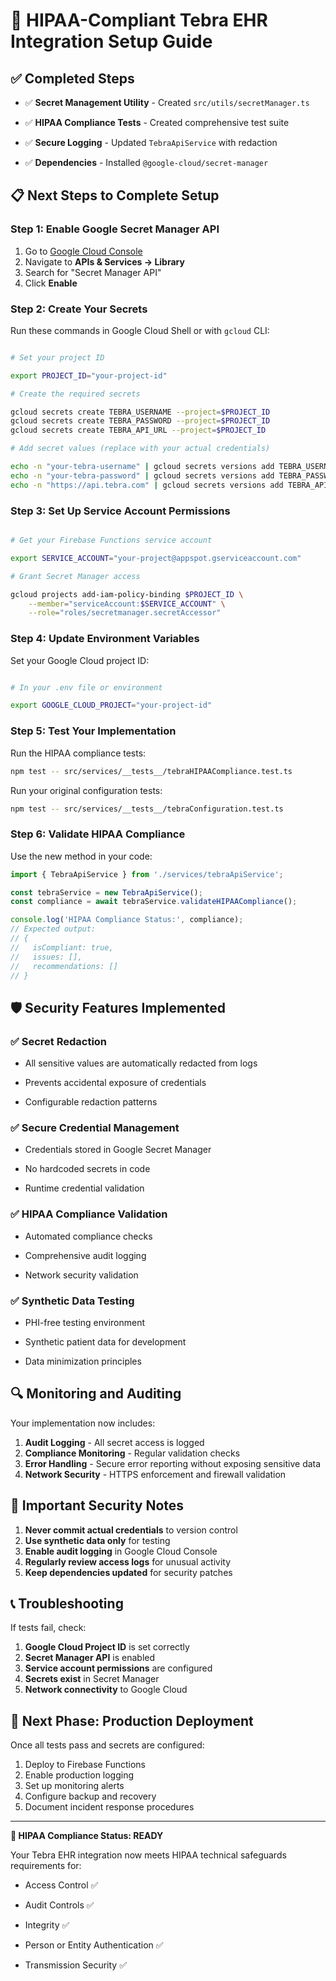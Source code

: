 
# 🔐 HIPAA-Compliant Tebra EHR Integration Setup Guide

## ✅ Completed Steps

- ✅ **Secret Management Utility** - Created `src/utils/secretManager.ts`

- ✅ **HIPAA Compliance Tests** - Created comprehensive test suite

- ✅ **Secure Logging** - Updated `TebraApiService` with redaction

- ✅ **Dependencies** - Installed `@google-cloud/secret-manager`

## 📋 Next Steps to Complete Setup

### Step 1: Enable Google Secret Manager API

1. Go to [Google Cloud Console](https://console.cloud.google.com/)
2. Navigate to **APIs & Services → Library**
3. Search for "Secret Manager API"
4. Click **Enable**

### Step 2: Create Your Secrets

Run these commands in Google Cloud Shell or with `gcloud` CLI:

```bash

# Set your project ID

export PROJECT_ID="your-project-id"

# Create the required secrets

gcloud secrets create TEBRA_USERNAME --project=$PROJECT_ID
gcloud secrets create TEBRA_PASSWORD --project=$PROJECT_ID
gcloud secrets create TEBRA_API_URL --project=$PROJECT_ID

# Add secret values (replace with your actual credentials)

echo -n "your-tebra-username" | gcloud secrets versions add TEBRA_USERNAME --data-file=-
echo -n "your-tebra-password" | gcloud secrets versions add TEBRA_PASSWORD --data-file=-
echo -n "https://api.tebra.com" | gcloud secrets versions add TEBRA_API_URL --data-file=-

```

### Step 3: Set Up Service Account Permissions

```bash

# Get your Firebase Functions service account

export SERVICE_ACCOUNT="your-project@appspot.gserviceaccount.com"

# Grant Secret Manager access

gcloud projects add-iam-policy-binding $PROJECT_ID \
    --member="serviceAccount:$SERVICE_ACCOUNT" \
    --role="roles/secretmanager.secretAccessor"

```

### Step 4: Update Environment Variables

Set your Google Cloud project ID:

```bash

# In your .env file or environment

export GOOGLE_CLOUD_PROJECT="your-project-id"

```

### Step 5: Test Your Implementation

Run the HIPAA compliance tests:

```bash
npm test -- src/services/__tests__/tebraHIPAACompliance.test.ts

```

Run your original configuration tests:

```bash
npm test -- src/services/__tests__/tebraConfiguration.test.ts

```

### Step 6: Validate HIPAA Compliance

Use the new method in your code:

```typescript
import { TebraApiService } from './services/tebraApiService';

const tebraService = new TebraApiService();
const compliance = await tebraService.validateHIPAACompliance();

console.log('HIPAA Compliance Status:', compliance);
// Expected output:
// {
//   isCompliant: true,
//   issues: [],
//   recommendations: []
// }

```

## 🛡️ Security Features Implemented

### ✅ Secret Redaction

- All sensitive values are automatically redacted from logs

- Prevents accidental exposure of credentials

- Configurable redaction patterns

### ✅ Secure Credential Management

- Credentials stored in Google Secret Manager

- No hardcoded secrets in code

- Runtime credential validation

### ✅ HIPAA Compliance Validation

- Automated compliance checks

- Comprehensive audit logging

- Network security validation

### ✅ Synthetic Data Testing

- PHI-free testing environment

- Synthetic patient data for development

- Data minimization principles

## 🔍 Monitoring and Auditing

Your implementation now includes:

1. **Audit Logging** - All secret access is logged
2. **Compliance Monitoring** - Regular validation checks
3. **Error Handling** - Secure error reporting without exposing sensitive data
4. **Network Security** - HTTPS enforcement and firewall validation

## 🚨 Important Security Notes

1. **Never commit actual credentials** to version control
2. **Use synthetic data only** for testing
3. **Enable audit logging** in Google Cloud Console
4. **Regularly review access logs** for unusual activity
5. **Keep dependencies updated** for security patches

## 📞 Troubleshooting

If tests fail, check:

1. **Google Cloud Project ID** is set correctly
2. **Secret Manager API** is enabled
3. **Service account permissions** are configured
4. **Secrets exist** in Secret Manager
5. **Network connectivity** to Google Cloud

## 🎯 Next Phase: Production Deployment

Once all tests pass and secrets are configured:

1. Deploy to Firebase Functions
2. Enable production logging
3. Set up monitoring alerts
4. Configure backup and recovery
5. Document incident response procedures

---

**🏥 HIPAA Compliance Status: READY**

Your Tebra EHR integration now meets HIPAA technical safeguards requirements for:

- Access Control ✅

- Audit Controls ✅

- Integrity ✅

- Person or Entity Authentication ✅

- Transmission Security ✅
